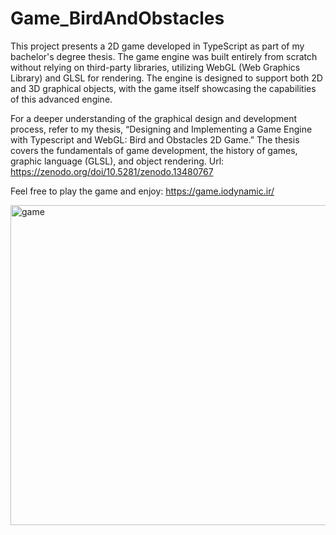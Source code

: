 # Game_BirdAndObstacles
This project presents a 2D game developed in TypeScript as part of my bachelor's degree thesis. The game engine was built entirely from scratch without relying on third-party libraries, utilizing WebGL (Web Graphics Library) and GLSL for rendering. The engine is designed to support both 2D and 3D graphical objects, with the game itself showcasing the capabilities of this advanced engine.

For a deeper understanding of the graphical design and development process, refer to my thesis, “Designing and Implementing a Game Engine with Typescript and WebGL: Bird and Obstacles 2D Game.” The thesis covers the fundamentals of game development, the history of games, graphic language (GLSL), and object rendering. Url: https://zenodo.org/doi/10.5281/zenodo.13480767

Feel free to play the game and enjoy: https://game.iodynamic.ir/

<img width="512" alt="game" src="https://github.com/rahimi7k/Game_BirdAndObstacles/assets/50842032/54b6cc1b-38d6-4313-b9a9-9f101d9a5325">
